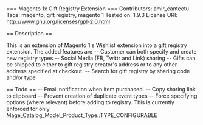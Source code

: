 # 
=== Magento 1x Gift Registry Extension ===
Contributors: amir_canteetu
Tags: magento, gift registry, magento 1
Tested on: 1.9.3
License URI: http://www.gnu.org/licenses/gpl-2.0.html

== Description ==

This is an extension of Magento 1's Wishlist extension into a gift registry extension. The added features are 
-- Customer can both specify and create new registry types
-- Social Media (FB, Twittr and Link) sharing
-- Gifts can be shipped to either to gift registry creator's address or to any other address specified at checkout.
-- Search for gift registry by sharing code and/or type


== Todo ==
-- Email notification when item purchased.
-- Copy sharing link to clipboard
-- Prevent creation of duplicate event types
-- Force specifying options (where relevant) before adding to registry. This is currently enforced for only Mage_Catalog_Model_Product_Type::TYPE_CONFIGURABLE


